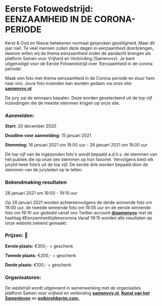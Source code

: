 # Eerste Fotowedstrijd: EENZAAMHEID IN DE CORONA-PERIODE

Kerst & Oud en Nieuw betekenen normaal gesproken gezelligheid. Maar dit jaar niet. Te veel mensen zullen deze dagen in eenzaamheid doorbrengen, daarom willen wij de thema eenzaamheid onder de aandacht brengen als platform Samen voor Vrijheid en Verbinding (Samenvvv). Je bent uitgenodigd voor de Eerste Fotowedstrijd over ‘Eenzaamheid in de corona periode’.

Maak een foto met thema eenzaamheid in de Corona periode en stuur hem naar ons. Jouw foto inzenden kan worden gedaan via onze site: [**samenvvv.nl**](https://samenvvv.nl)

De jury zal de winnaars bepalen. Deze worden geselecteerd uit de top vijf inzendingen die de meeste stemmen krijgen op onze site.

### Aanmelden:

**Start:** 20 december 2020

**Deadline voor aanmelding:** 15 januari 2021

**Stemming:** 16 januari 2021 om 19.00 uur - 26 januari 2021 om 19.00 uur

De top vijf van de ingezonden foto's wordt bepaald a.d.h.v. de stemmen van het publiek die op onze site stemmen op hun favoriet. Vervolgens kiest elk jurylid twee foto’s uit de top vijf. De eerste drie worden bepaald door de stemmen van de juryleden op te tellen.

### Bekendmaking resultaten

28 januari 2021 om 19:00 - 19:10 uur

Op 28 januari 2021 worden achtereenvolgens de derde winnende foto om 19:00 uur, de tweede winnende foto om 19:05 uur en de eerste winnende foto om 19:10 uur gedeeld vanaf ons Twitter-account [**@samenvvv**](https://twitter.com/samenvvv) met de hashtag #Eenzamheidtijdenscorona Vanaf 19:15 worden alle resultaten op onze website bekend gemaakt.

### Prijzen: 🥇

**Eerste plaats:** €300,- + geschenk

**Tweede plaats:** €200,- + geschenk

**Derde plaats:** €100,- + geschenk

### Organisatoren:

De wedstrijd wordt uitgevoerd in samenwerking met de organisaties platform Samen voor vrijheid en verbinding [**samenvvv.nl**](https://samenvvv), [**Kunst van het Samenleven**](https://platformins.nl) en [**psikorehberim.com**](https://psikorehberim.com/)\_
